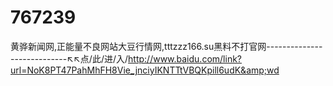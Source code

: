 # 767239
黄骅新闻网,正能量不良网站大豆行情网,tttzzz166.su黑料不打官网----------------------------↖↖点/此/进/入/http://www.baidu.com/link?url=NoK8PT47PahMhFH8Vie_jnciyIKNTTtVBQKpill6udK&amp;wd
